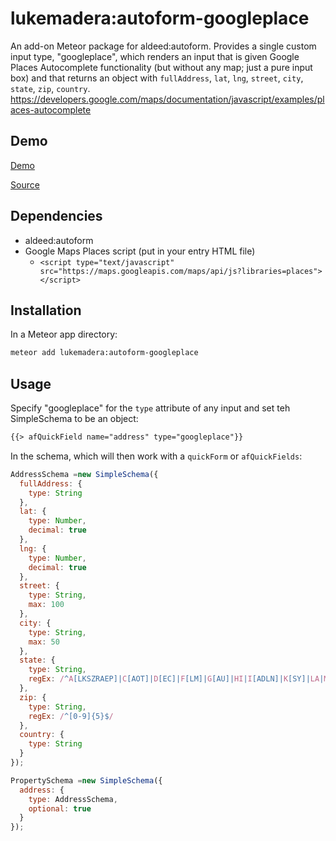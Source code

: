 # lukemadera:autoform-googleplace

An add-on Meteor package for aldeed:autoform. Provides a single custom input type, "googleplace", which renders an input that is given Google Places Autocomplete functionality (but without any map; just a pure input box) and that returns an object with `fullAddress`, `lat`, `lng`, `street`, `city`, `state`, `zip`, `country`.
https://developers.google.com/maps/documentation/javascript/examples/places-autocomplete


## Demo

[Demo](http://lukemadera-packages.meteor.com/af-googleplace-basic)

[Source](https://github.com/lukemadera/meteor-packages/tree/master/autoform-googleplace/basic)


## Dependencies

- aldeed:autoform
- Google Maps Places script (put in your entry HTML file)
  - `<script type="text/javascript" src="https://maps.googleapis.com/maps/api/js?libraries=places"></script>`


## Installation

In a Meteor app directory:
```bash
meteor add lukemadera:autoform-googleplace
```


## Usage

Specify "googleplace" for the `type` attribute of any input and set teh SimpleSchema to be an object:

```html
{{> afQuickField name="address" type="googleplace"}}
```

In the schema, which will then work with a `quickForm` or `afQuickFields`:

```js
AddressSchema =new SimpleSchema({
  fullAddress: {
    type: String
  },
  lat: {
    type: Number,
    decimal: true
  },
  lng: {
    type: Number,
    decimal: true
  },
  street: {
    type: String,
    max: 100
  },
  city: {
    type: String,
    max: 50
  },
  state: {
    type: String,
    regEx: /^A[LKSZRAEP]|C[AOT]|D[EC]|F[LM]|G[AU]|HI|I[ADLN]|K[SY]|LA|M[ADEHINOPST]|N[CDEHJMVY]|O[HKR]|P[ARW]|RI|S[CD]|T[NX]|UT|V[AIT]|W[AIVY]$/
  },
  zip: {
    type: String,
    regEx: /^[0-9]{5}$/
  },
  country: {
    type: String
  }
});

PropertySchema =new SimpleSchema({
  address: {
    type: AddressSchema,
    optional: true
  }
});
```
